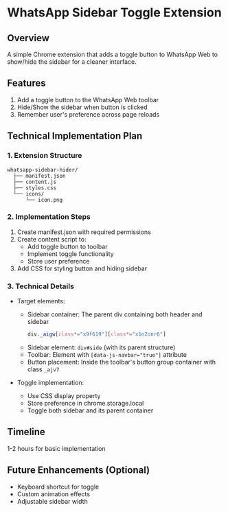# WhatsApp Sidebar Toggle Extension

## Overview
A simple Chrome extension that adds a toggle button to WhatsApp Web to show/hide the sidebar for a cleaner interface.

## Features
1. Add a toggle button to the WhatsApp Web toolbar
2. Hide/Show the sidebar when button is clicked
3. Remember user's preference across page reloads

## Technical Implementation Plan

### 1. Extension Structure
```
whatsapp-sidebar-hider/
  ├── manifest.json
  ├── content.js
  ├── styles.css
  └── icons/
      └── icon.png
```

### 2. Implementation Steps
1. Create manifest.json with required permissions
2. Create content script to:
   - Add toggle button to toolbar
   - Implement toggle functionality
   - Store user preference
3. Add CSS for styling button and hiding sidebar

### 3. Technical Details
- Target elements:
  - Sidebar container: The parent div containing both header and sidebar
    ```css
    div._aigw[class*="x9f619"][class*="x1n2onr6"]
    ```
  - Sidebar element: `div#side` (with its parent structure)
  - Toolbar: Element with `[data-js-navbar="true"]` attribute
  - Button placement: Inside the toolbar's button group container with class `_ajv7`

- Toggle implementation:
  - Use CSS display property
  - Store preference in chrome.storage.local
  - Toggle both sidebar and its parent container

## Timeline
1-2 hours for basic implementation

## Future Enhancements (Optional)
- Keyboard shortcut for toggle
- Custom animation effects
- Adjustable sidebar width

